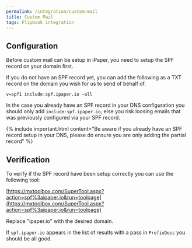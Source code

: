 ```yaml
---
permalink: /integration/custom-mail
title: Custom Mail
tags: Flipbook integration
---
```


## Configuration

Before custom mail can be setup in iPaper, you need to setup the SPF record on your domain first.

If you do not have an SPF record yet, you can add the following as a TXT record on the domain you wish for us to send of behalf of.

```
v=spf1 include:spf.ipaper.io ~all
```

In the case you already have an SPF record in your DNS configuration you should only add `include:spf.ipaper.io`, else you risk loosing emails that was previously configured via your SPF record.

{% include important.html content="Be aware if you already have an SPF record setup in your DNS, please do ensure you are only adding the partial record" %}

## Verification

To verify if the SPF record have been setup correctly you can use the following tool:

[https://mxtoolbox.com/SuperTool.aspx?action=spf%3aipaper.io&run=toolpage](https://mxtoolbox.com/SuperTool.aspx?action=spf%3aipaper.io&run=toolpage)

Replace "ipaper.io" with the desired domain.

If `spf.ipaper.io` appears in the list of results with a pass in `PrefixDesc` you should be all good.